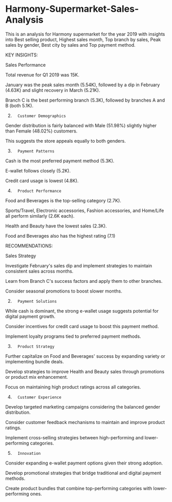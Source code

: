 # Harmony-Supermarket-Sales-Analysis
This is an analysis for Harmony supermarket for the year 2019 with insights into Best selling product, Highest sales month, Top branch by sales, Peak sales by gender, Best city by sales and Top payment method.


KEY INSIGHTS:
 

Sales Performance
 

Total revenue for Q1 2019 was 15K.
 

January was the peak sales month (5.54K), followed by a dip in February (4.63K) and slight recovery in March (5.21K).
 

Branch C is the best performing branch (5.3K), followed by branches A and B (both 5.1K).
 

2.       Customer Demographics

 

Gender distribution is fairly balanced with Male (51.98%) slightly higher than Female (48.02%) customers.
 

This suggests the store appeals equally to both genders.
 

3.       Payment Patterns

 

Cash is the most preferred payment method (5.3K).
 

E-wallet follows closely (5.2K).
 

Credit card usage is lowest (4.8K).
 

4.       Product Performance

 

Food and Beverages is the top-selling category (2.7K).
 

Sports/Travel, Electronic accessories, Fashion accessories, and Home/Life all perform similarly (2.6K each).
 

Health and Beauty have the lowest sales (2.3K).
 

Food and Beverages also has the highest rating (7.1)

 

RECOMMENDATIONS:

 

Sales Strategy
 

Investigate February's sales dip and implement strategies to maintain consistent sales across months.
 

Learn from Branch C's success factors and apply them to other branches.
 

Consider seasonal promotions to boost slower months.
 

2.       Payment Solutions

 

While cash is dominant, the strong e-wallet usage suggests potential for digital payment growth.
 

Consider incentives for credit card usage to boost this payment method.
 

Implement loyalty programs tied to preferred payment methods.
 

3.       Product Strategy

 

Further capitalize on Food and Beverages' success by expanding variety or implementing bundle deals.
 

Develop strategies to improve Health and Beauty sales through promotions or product mix enhancement.
 

Focus on maintaining high product ratings across all categories.
 

4.       Customer Experience

 

Develop targeted marketing campaigns considering the balanced gender distribution.
 

Consider customer feedback mechanisms to maintain and improve product ratings.
 

Implement cross-selling strategies between high-performing and lower-performing categories.
 

5.       Innovation

 

Consider expanding e-wallet payment options given their strong adoption.
 

Develop promotional strategies that bridge traditional and digital payment methods.
 

Create product bundles that combine top-performing categories with lower-performing ones.
